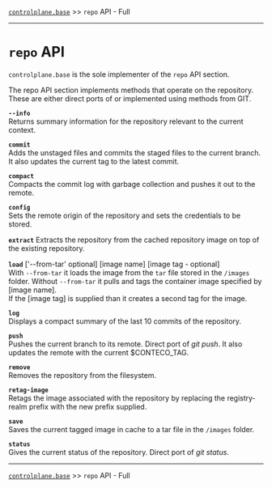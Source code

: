 [`controlplane.base`](../README.md) >> `repo` API - Full

-----

# `repo` API

`controlplane.base` is the sole implementer of the `repo` API section.  

The repo API section implements methods that operate on the repository.  
These are either direct ports of or implemented using methods from GIT.

__`--info`__  
Returns summary information for the repository relevant to the current context.

__`commit`__  
Adds the unstaged files and commits the staged files to the current branch.  
It also updates the current tag to the latest commit.

__`compact`__  
Compacts the commit log with garbage collection and pushes it out to the remote.  

__`config`__  
Sets the remote origin of the repository and sets the credentials to be stored.

__`extract`__
Extracts the repository from the cached repository image on top of the existing repository.

__`load`__ ['--from-tar' optional] [image name] [image tag - optional]  
With `--from-tar` it loads the image from the `tar` file stored in the `/images` folder.
Without `--from-tar` it pulls and tags the container image specified by [image name].  
If the [image tag] is supplied than it creates a second tag for the image.

__`log`__  
Displays a compact summary of the last 10 commits of the repository.

__`push`__   
Pushes the current branch to its remote. Direct port of _git push_.
It also updates the remote with the current $CONTECO_TAG.

__`remove`__  
Removes the repository from the filesystem.

__`retag-image`__  
Retags the image associated with the repository by replacing the registry-realm prefix with the new prefix supplied.

__`save`__  
Saves the current tagged image in cache to a tar file in the `/images` folder.

__`status`__  
Gives the current status of the repository. Direct port of _git status_.

-----
[`controlplane.base`](../README.md) >> `repo` API - Full
